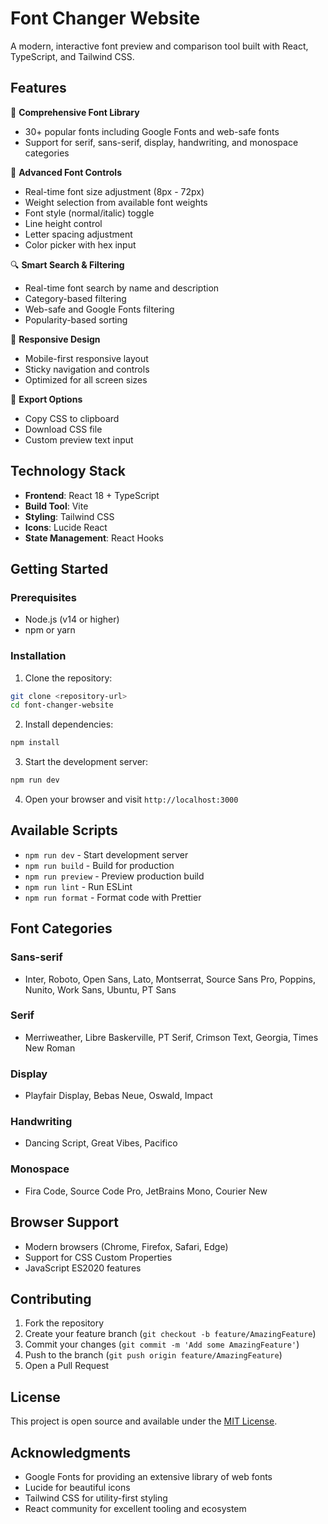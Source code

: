 # Font Changer Website

A modern, interactive font preview and comparison tool built with React, TypeScript, and Tailwind CSS.

## Features

🎨 **Comprehensive Font Library**
- 30+ popular fonts including Google Fonts and web-safe fonts
- Support for serif, sans-serif, display, handwriting, and monospace categories

🔧 **Advanced Font Controls**
- Real-time font size adjustment (8px - 72px)
- Weight selection from available font weights
- Font style (normal/italic) toggle
- Line height control
- Letter spacing adjustment
- Color picker with hex input

🔍 **Smart Search & Filtering**
- Real-time font search by name and description
- Category-based filtering
- Web-safe and Google Fonts filtering
- Popularity-based sorting

📱 **Responsive Design**
- Mobile-first responsive layout
- Sticky navigation and controls
- Optimized for all screen sizes

💾 **Export Options**
- Copy CSS to clipboard
- Download CSS file
- Custom preview text input

## Technology Stack

- **Frontend**: React 18 + TypeScript
- **Build Tool**: Vite
- **Styling**: Tailwind CSS
- **Icons**: Lucide React
- **State Management**: React Hooks

## Getting Started

### Prerequisites
- Node.js (v14 or higher)
- npm or yarn

### Installation

1. Clone the repository:
```bash
git clone <repository-url>
cd font-changer-website
```

2. Install dependencies:
```bash
npm install
```

3. Start the development server:
```bash
npm run dev
```

4. Open your browser and visit `http://localhost:3000`

## Available Scripts

- `npm run dev` - Start development server
- `npm run build` - Build for production
- `npm run preview` - Preview production build
- `npm run lint` - Run ESLint
- `npm run format` - Format code with Prettier

## Font Categories

### Sans-serif
- Inter, Roboto, Open Sans, Lato, Montserrat, Source Sans Pro, Poppins, Nunito, Work Sans, Ubuntu, PT Sans

### Serif
- Merriweather, Libre Baskerville, PT Serif, Crimson Text, Georgia, Times New Roman

### Display
- Playfair Display, Bebas Neue, Oswald, Impact

### Handwriting
- Dancing Script, Great Vibes, Pacifico

### Monospace
- Fira Code, Source Code Pro, JetBrains Mono, Courier New

## Browser Support

- Modern browsers (Chrome, Firefox, Safari, Edge)
- Support for CSS Custom Properties
- JavaScript ES2020 features

## Contributing

1. Fork the repository
2. Create your feature branch (`git checkout -b feature/AmazingFeature`)
3. Commit your changes (`git commit -m 'Add some AmazingFeature'`)
4. Push to the branch (`git push origin feature/AmazingFeature`)
5. Open a Pull Request

## License

This project is open source and available under the [MIT License](LICENSE).

## Acknowledgments

- Google Fonts for providing an extensive library of web fonts
- Lucide for beautiful icons
- Tailwind CSS for utility-first styling
- React community for excellent tooling and ecosystem
